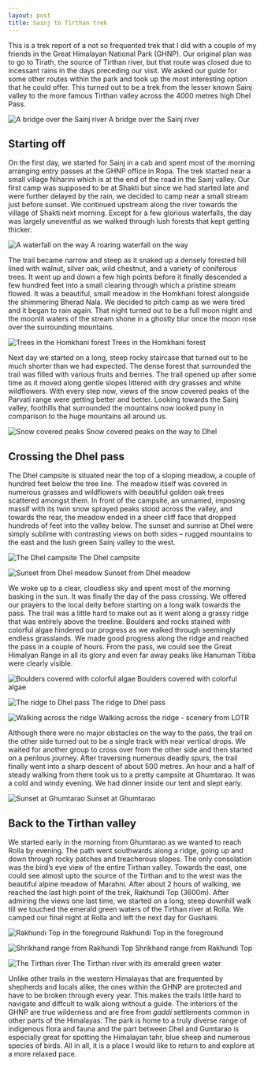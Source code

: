 ```yaml
---
layout: post
title: Sainj to Tirthan trek
---
```


This is a trek report of a not so frequented trek that I did with a couple of my friends in the Great Himalayan National Park (GHNP). Our original plan was to go to Tirath, the source of Tirthan river, but that route was closed due to incessant rains in the days preceding our visit. We asked our guide for some other routes within the park and took up the most interesting option that he could offer. This turned out to be a trek from the lesser known Sainj valley to the more famous Tirthan valley across the 4000 metres high Dhel Pass.

![A bridge over the Sainj river](https://res.cloudinary.com/overthehills/image/upload/v1590843618/sainj-tirthan/bridge-on-sainj.jpg)
<span class="caption">A bridge over the Sainj river</span>

## Starting off

On the first day, we started for Sainj in a cab and spent most of the morning arranging entry passes at the GHNP office in Ropa. The trek started near a small village Niharini which is at the end of the road in the Sainj valley. Our first camp was supposed to be at Shakti but since we had started late and were further delayed by the rain, we decided to camp near a small stream just before sunset. We continued upstream along the river towards the village of Shakti next morning. Except for a few glorious waterfalls, the day was largely uneventful as we walked through lush forests that kept getting thicker. 

![A waterfall on the way](https://res.cloudinary.com/overthehills/image/upload/v1590843620/sainj-tirthan/waterfall.jpg)
<span class="caption">A roaring waterfall on the way</span>

The trail became narrow and steep as it snaked up a densely forested hill lined with walnut, silver oak, wild chestnut, and a variety of coniferous trees. It went up and down a few high points before it finally descended a few hundred feet into a small clearing through which a pristine stream flowed. It was a beautiful, small meadow in the Homkhani forest alongside the shimmering Bherad Nala. We decided to pitch camp as we were tired and it began to rain again. That night turned out to be a full moon night and the moonlit waters of the stream shone in a ghostly blur once the moon rose over the surrounding mountains.

![Trees in the Homkhani forest](https://res.cloudinary.com/overthehills/image/upload/v1590843619/sainj-tirthan/homkhani-forest.jpg)
<span class="caption">Trees in the Homkhani forest</span>

Next day we started on a long, steep rocky staircase that turned out to be much shorter than we had expected. The dense forest that surrounded the trail was filled with various fruits and berries. The trail opened up after some time as it moved along gentle slopes littered with dry grasses and white wildflowers. With every step now, views of the snow covered peaks of the Parvati range were getting better and better. Looking towards the Sainj valley, foothills that surrounded the mountains now looked puny in comparison to the huge mountains all around us. 

![Snow covered peaks](https://res.cloudinary.com/overthehills/image/upload/v1590843621/sainj-tirthan/white-peaks.jpg)
<span class="caption">Snow covered peaks on the way to Dhel</span>

## Crossing the Dhel pass

The Dhel campsite is situated near the top of a sloping meadow, a couple of hundred feet below the tree line. The meadow itself was covered in numerous grasses and wildflowers with beautiful golden oak trees scattered amongst them. In front of the campsite, an unnamed, imposing massif with its twin snow sprayed peaks stood across the valley, and towards the rear, the meadow ended in a sheer cliff face that dropped hundreds of feet into the valley below. The sunset and sunrise at Dhel were simply sublime with contrasting views on both sides – rugged mountains to the east and the lush green Sainj valley to the west. 

![The Dhel campsite](https://res.cloudinary.com/overthehills/image/upload/v1590843618/sainj-tirthan/dhel-campsite.jpg)
<span class="caption">The Dhel campsite</span>

![Sunset from Dhel meadow](https://res.cloudinary.com/overthehills/image/upload/v1590843620/sainj-tirthan/sunset-at-dhel.jpg)
<span class="caption">Sunset from Dhel meadow</span>

We woke up to a clear, cloudless sky and spent most of the morning basking in the sun. It was finally the day of the pass crossing. We offered our prayers to the local deity before starting on a long walk towards the pass. The trail was a little hard to make out as it went along a grassy ridge that was entirely above the treeline. Boulders and rocks stained with colorful algae hindered our progress as we walked through seemingly endless grasslands. We made good progress along the ridge and reached the pass in a couple of hours. From the pass, we could see the Great Himalyan Range in all its glory and even far away peaks like Hanuman Tibba were clearly visible.

![Boulders covered with colorful algae](https://res.cloudinary.com/overthehills/image/upload/v1592478829/sainj-tirthan/algae-stains.jpg)
<span class="caption">Boulders covered with colorful algae</span>

![The ridge to Dhel pass](https://res.cloudinary.com/overthehills/image/upload/v1590843619/sainj-tirthan/ridge.jpg)
<span class="caption">The ridge to Dhel pass</span>

![Walking across the ridge](https://res.cloudinary.com/overthehills/image/upload/v1592481548/sainj-tirthan/ridge-2.jpg)
<span class="caption">Walking across the ridge - scenery from LOTR</span>


Although there were no major obstacles on the way to the pass, the trail on the other side turned out to be a single track with near vertical drops. We waited for another group to cross over from the other side and then started on a perilous journey. After traversing numerous deadly spurs, the trail finally went into a sharp descent of about 500 metres. An hour and a half of steady walking from there took us to a pretty campsite at Ghumtarao. It was a cold and windy evening. We had dinner inside our tent and slept early. 

![Sunset at Ghumtarao](https://res.cloudinary.com/overthehills/image/upload/v1590843618/sainj-tirthan/ghumtarao-sunset.jpg)
<span class="caption">Sunset at Ghumtarao</span>

## Back to the Tirthan valley

We started early in the morning from Ghumtarao as we wanted to reach Rolla by evening. The path went southwards along a ridge, going up and down through rocky patches and treacherous slopes. The only consolation was the bird’s eye view of the entire Tirthan valley. Towards the east, one could see almost upto the source of the Tirthan and to the west was the beautiful alpine meadow of Marahni. After about 2 hours of walking, we reached the last high point of the trek, Rakhundi Top (3600m). After admiring the views one last time, we started on a long, steep downhill walk till we touched the emerald green waters of the Tirthan river at Rolla. We camped our final night at Rolla and left the next day for Gushaini.

![Rakhundi Top in the foreground](https://res.cloudinary.com/overthehills/image/upload/v1590843619/sainj-tirthan/rakhundi-top.jpg)
<span class="caption">Rakhundi Top in the foreground</span>

![Shrikhand range from Rakhundi Top](https://res.cloudinary.com/overthehills/image/upload/v1590843620/sainj-tirthan/shrikhand.jpg)
<span class="caption">Shrikhand range from Rakhundi Top</span>

![The Tirthan river](https://res.cloudinary.com/overthehills/image/upload/v1590843621/sainj-tirthan/tirthan-river.jpg)
<span class="caption">The Tirthan river with its emerald green water</span>

Unlike other trails in the western Himalayas that are frequented by shepherds and locals alike, the ones within the GHNP are protected and have to be broken through every year. This makes the trails little hard to navigate and diffcult to walk along without a guide. The interiors of the GHNP are true wilderness and are free from *gaddi* settlements common in other parts of the Himalayas. The park is home to a truly diverse range of indigenous flora and fauna and the part between Dhel and Gumtarao is especially great for spotting the Himalayan tahr, blue sheep and numerous species of birds. All in all, it is a place I would like to return to and explore at a more relaxed pace.


